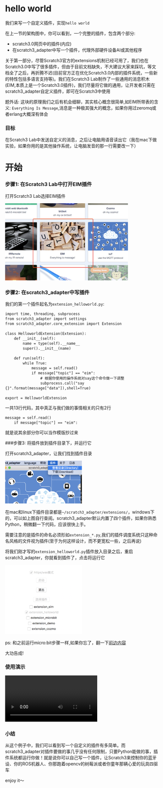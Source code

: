 # hello world
我们来写一个自定义插件，实现`hello world`

在上一节的架构图中，你可以看到，一个完整的插件，包含两个部分:

*  scratch3.0网页中的插件(内应)
*  在scratch3_adapter中写一个插件，代理外部硬件设备AI或其他程序

关于第一部分，尽管Scratch3官方的extensions机制已经可用了，我们也在Scratch3.0中写了很多插件，但由于目前文档缺失，不大建议大家来踩坑，等文档全了之后，再折腾不迟(目前官方正在优化Scratch3.0内部的插件系统，一些新的特性包括多语言支持等)。我们在Scratch3 Lab制作了一些通用的消息积木(EIM,本质上是一个Scratch3.0插件)，我们尽量将它做的通用，让开发者只需在scratch3_adapter自定义插件，即可在Scratch3中使用

题外话:  这块的原理我们之后有机会细聊，其实核心概念很简单,如EIM所带表的含义: `Everything Is Message`,消息是一种极其强大的概念，如果你用过zeromq或者erlang大概深有体会

### 目标
在Scratch3 Lab中发送自定义的消息，之后让电脑用语音读出它（我在mac下做实验，如果你用的是其他操作系统，让电脑发音的那一行需要改一下）

# 开始
### 步骤1: 在Scratch3 Lab中打开EIM插件
打开Scratch3 Lab选择EIM插件


<img width="400px" src="../../img/scratch3_extensions_eim.png"/>


### 步骤2: 在scratch3_adapter中写插件

我们的第一个插件起名为`extension_helloworld.py`:

```
import time, threading, subprocess
from scratch3_adapter import settings
from scratch3_adapter.core_extension import Extension

class HelloworldExtension(Extension):
    def __init__(self):
        name = type(self).__name__
        super().__init__(name)

    def run(self):
        while True:
            message = self.read()
            if message["topic"] == "eim":
                # 根据你使用的操作系统对say这个命令做一下调整
                subprocess.call("say {}".format(message["data"]),shell=True)

export = HelloworldExtension
```

一共13行代码，其中真正与我们做的事情相关的只有2行

```
message = self.read()
    if message["topic"] == "eim":
```

就是说其余部分你可以当作模版抄过来

###步骤3: 将插件放到插件目录下，并运行它

打开scratch3_adapter，让我们找到插件目录

<img width="250px" src="../../img/scratch3_adapter_log_dir.png"/>

在mac和linux下插件目录都是`~/scratch3_adapter/extensions/`，windows下的，可以如上图自行查阅。scratch3_adapter默认内置了四个插件，如果你熟悉Python，稍微翻一下代码，应该很快上手。

需要注意的是插件的命名必须形如`extension_*.py`,我们的插件调度系统只这种命名风格的文件视为插件(至于为何这样设计，而不更宽松一些，之后再说)

将我们刚才写的`extension_helloworld.py`插件放入目录之后，重启scratch3_adapter，你就看到插件了，点击将运行它

<img width="250px" src="../../img/run_helloworld.png"/>


ps: 和之前运行micro:bit步骤一样,如果你忘了，翻一下[前边内容](/user_guide/usage/#2-scratch3_adapter)

大功告成!

### 使用演示

<video src="../../img/eim_helloworld.mp4" controls="controls"></video>

### 小结
从这个例子中，我们可以看到写一个自定义的插件有多简单。而scratch3_adapter对插件要做的事几乎没有任何限制，只要Python能做的事，插件系统都运行你做！就是说你可以自己写一个插件，让Scratch3来控制你的蓝牙设、你的ROS机器人、你那跑着opencv的树莓派或者你童年那辆心爱的玩具四驱车

enjoy it～